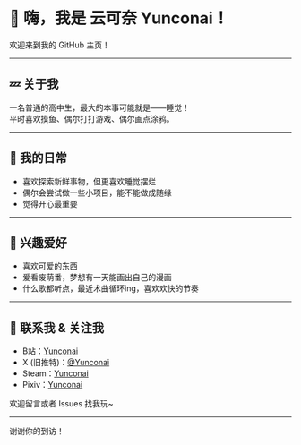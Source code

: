 # 👋 嗨，我是 云可奈 Yunconai！

欢迎来到我的 GitHub 主页！

---

## 💤 关于我

一名普通的高中生，最大的本事可能就是——睡觉！  
平时喜欢摸鱼、偶尔打打游戏、偶尔画点涂鸦。

---

## 🌱 我的日常

- 喜欢探索新鲜事物，但更喜欢睡觉摆烂
- 偶尔会尝试做一些小项目，能不能做成随缘
- 觉得开心最重要

---

## 🎨 兴趣爱好

- 喜欢可爱的东西
- 爱看废萌番，梦想有一天能画出自己的漫画
- 什么歌都听点，最近术曲循环ing，喜欢欢快的节奏

---

## 🤝 联系我 & 关注我

- B站：[Yunconai](https://space.bilibili.com/494011099)
- X (旧推特)：[@Yunconai](https://x.com/Yunconai)
- Steam：[Yunconai](https://steamcommunity.com/id/Yunconai/)
- Pixiv：[Yunconai](https://www.pixiv.net/users/116428919)

欢迎留言或者 Issues 找我玩~

---

谢谢你的到访！
